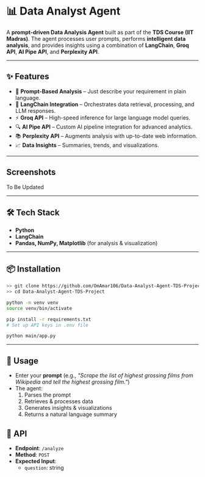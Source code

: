 # 📊 Data Analyst Agent

A **prompt-driven Data Analysis Agent** built as part of the **TDS Course (IIT Madras)**.
The agent processes user prompts, performs **intelligent data analysis**, and provides insights using a combination of **LangChain**, **Groq API**, **AI Pipe API**, and **Perplexity API**.

---

## ✨ Features

* 🧠 **Prompt-Based Analysis** – Just describe your requirement in plain language.
* 🔗 **LangChain Integration** – Orchestrates data retrieval, processing, and LLM responses.
* ⚡ **Groq API** – High-speed inference for large language model queries.
* 🔍 **AI Pipe API** – Custom AI pipeline integration for advanced analytics.
* 📚 **Perplexity API** – Augments analysis with up-to-date web information.
* 📈 **Data Insights** – Summaries, trends, and visualizations.

---

## Screenshots

To Be Updated

---

## 🛠️ Tech Stack

* **Python**
* **LangChain**
* **Pandas, NumPy, Matplotlib** (for analysis & visualization)

---

## 📦 Installation

```bash
>> git clone https://github.com/OmAmar106/Data-Analyst-Agent-TDS-Project.git
>> cd Data-Analyst-Agent-TDS-Project
```
```bash
python -m venv venv
source venv/bin/activate
```
```bash
pip install -r requirements.txt
# Set up API keys in .env file

python main/app.py
```

---

## 🚀 Usage

* Enter your **prompt** (e.g., *"Scrape the list of highest grossing films from Wikipedia and tell the highest grossing film."*)
* The agent:
  1. Parses the prompt
  2. Retrieves & processes data
  3. Generates insights & visualizations
  4. Returns a natural language summary

## 🔌 API

- **Endpoint**: `/analyze`
- **Method**: `POST`
- **Expected Input**:
  - `question`: string